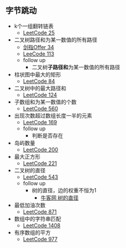 ## 字节跳动
* k个一组翻转链表
  * [LeetCode 25](https://leetcode-cn.com/problems/reverse-nodes-in-k-group/)
* 二叉树路径和为某一数值的所有路径
  * [剑指Offer 34](https://leetcode-cn.com/problems/er-cha-shu-zhong-he-wei-mou-yi-zhi-de-lu-jing-lcof/)
  * [LeeCode 113](https://leetcode-cn.com/problems/path-sum-ii/)
  * follow up
    *  二叉树**子路径和**为某一数值的所有路径
* 柱状图中最大的矩形
  * [LeetCode 84](https://leetcode-cn.com/problems/largest-rectangle-in-histogram/)
* 二叉树中的最大路径和
  * [LeetCode 124](https://leetcode-cn.com/problems/binary-tree-maximum-path-sum/)
* 子数组和为某一数值的个数
  * [LeetCode 560](https://leetcode-cn.com/problems/subarray-sum-equals-k/)
* 出现次数超过数组长度一半的元素
  * [LeetCode 169](https://leetcode-cn.com/problems/majority-element/)
  * follow up
    * 判断是否存在
* 岛屿数量
  * [LeetCode 200](https://leetcode-cn.com/problems/number-of-islands/)
* 最大正方形
  * [LeetCode 221](https://leetcode-cn.com/problems/maximal-square/)
* 二叉树的直径
  * [LeetCode 543](https://leetcode-cn.com/problems/diameter-of-binary-tree/)
  * follow up
    * 树的直径，边的权重不恒为1
      * [牛客网 树的直径](https://www.nowcoder.com/questionTerminal/a77b4f3d84bf4a7891519ffee9376df3)
* 最低加油次数
  * [LeetCode 871](https://leetcode-cn.com/problems/minimum-number-of-refueling-stops/)
* 数组中的字符串匹配
  * [LeetCode 1408](https://leetcode-cn.com/problems/string-matching-in-an-array/)
* 有序数组的平方
  * [LeetCode 977](https://leetcode-cn.com/problems/squares-of-a-sorted-array/)
